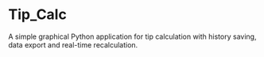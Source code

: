 # Tip_Calc
A simple graphical Python application for tip calculation with history saving, data export and real-time recalculation.
